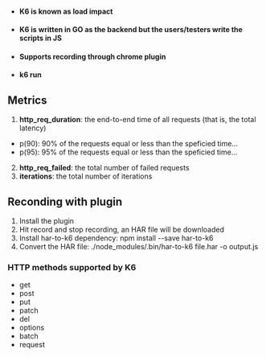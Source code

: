 - #### K6 is known as load impact

- #### K6 is written in GO as the backend but the users/testers write the scripts in JS

- #### Supports recording through chrome plugin

- #### k6 run <file>

## Metrics
1. **http_req_duration**: the end-to-end time of all requests (that is, the total latency)
- p(90): 90% of the requests equal or less than the speficied time...
- p(95): 95% of the requests equal or less than the speficied time...
2. **http_req_failed**: the total number of failed requests
3. **iterations**: the total number of iterations


## Reconding with plugin
1. Install the plugin
2. Hit record and stop recording, an HAR file will be downloaded
3. Install har-to-k6 dependency: npm install --save har-to-k6 
4. Convert the HAR file: ./node_modules/.bin/har-to-k6 file.har -o output.js     

### HTTP methods supported by K6
- get
- post
- put
- patch
- del
- options
- batch
- request